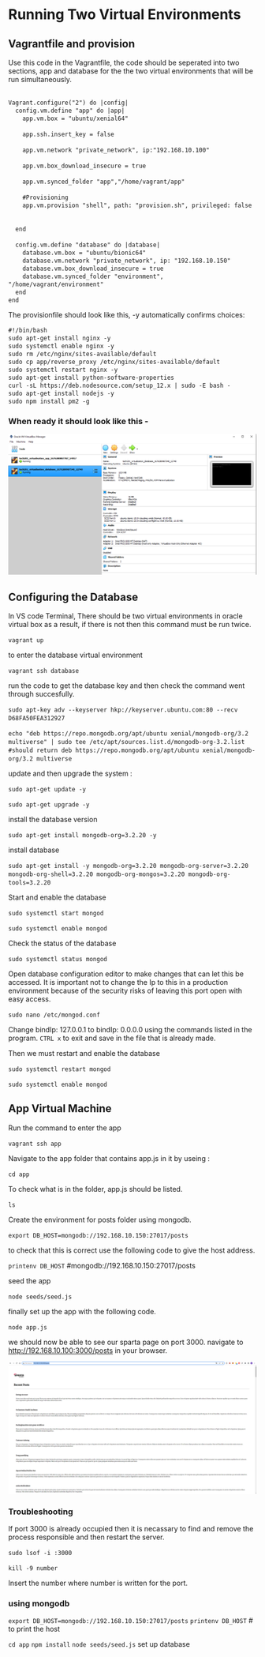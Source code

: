 # Running Two Virtual Environments

## Vagrantfile and provision

Use this code in the Vagrantfile, the code should be seperated into two sections, app and database for the the two virtual environments that will be run simultaneously.

```

Vagrant.configure("2") do |config|
  config.vm.define "app" do |app|
    app.vm.box = "ubuntu/xenial64"

    app.ssh.insert_key = false

    app.vm.network "private_network", ip:"192.168.10.100"

    app.vm.box_download_insecure = true

    app.vm.synced_folder "app","/home/vagrant/app"

    #Provisioning
    app.vm.provision "shell", path: "provision.sh", privileged: false
    

  end

  config.vm.define "database" do |database|
    database.vm.box = "ubuntu/bionic64"
    database.vm.network "private_network", ip: "192.168.10.150"
    database.vm.box_download_insecure = true
    database.vm.synced_folder "environment", "/home/vagrant/environment"
  end
end

```



The provisionfile should look like this, -y automatically confirms choices:

```
#!/bin/bash
sudo apt-get install nginx -y
sudo systemctl enable nginx -y
sudo rm /etc/nginx/sites-available/default
sudo cp app/reverse_proxy /etc/nginx/sites-available/default
sudo systemctl restart nginx -y
sudo apt-get install python-software-properties
curl -sL https://deb.nodesource.com/setup_12.x | sudo -E bash -
sudo apt-get install nodejs -y
sudo npm install pm2 -g
```

### When ready it should look like this -

![](twoenvpic.PNG)

## Configuring the Database

In VS code Terminal, There should be two virtual environments in oracle virtual box as a result, if there is not then this command must be run twice.

`vagrant up`

to enter the database virtual environment

`vagrant ssh database`

run the code to get the database key and then check the command went through succesfully.

`sudo apt-key adv --keyserver hkp://keyserver.ubuntu.com:80 --recv D68FA50FEA312927`

`echo "deb https://repo.mongodb.org/apt/ubuntu xenial/mongodb-org/3.2 multiverse" | sudo tee /etc/apt/sources.list.d/mongodb-org-3.2.list #should return deb https://repo.mongodb.org/apt/ubuntu xenial/mongodb-org/3.2 multiverse`

update and then upgrade the system :

`sudo apt-get update -y`

`sudo apt-get upgrade -y`

install the database version

`sudo apt-get install mongodb-org=3.2.20 -y`

install database

`sudo apt-get install -y mongodb-org=3.2.20 mongodb-org-server=3.2.20 mongodb-org-shell=3.2.20 mongodb-org-mongos=3.2.20 mongodb-org-tools=3.2.20`

Start and enable the database

`sudo systemctl start mongod`

`sudo systemctl enable mongod`

Check the status of the database

`sudo systemctl status mongod`

Open database configuration editor to make changes that can let this be accessed. It is important not to change the Ip to this in a production environment because of the security risks of leaving this port open with easy access.

`sudo nano /etc/mongod.conf`

Change bindIp: 127.0.0.1  to bindIp: 0.0.0.0 using the commands listed in the program. `CTRL x` to exit and save in the file that is already made.

Then we must restart and enable the database

`sudo systemctl restart mongod`

`sudo systemctl enable mongod`

## App Virtual Machine

Run the command to enter the app

`vagrant ssh app`

Navigate to the app folder that contains app.js in it by useing :

`cd app`

To check what is in the folder, app.js should be listed.

`ls`

Create the environment for posts folder using mongodb.

`export DB_HOST=mongodb://192.168.10.150:27017/posts`

to check that this is correct use the following code to give the host address. 

` printenv DB_HOST ` #mongodb://192.168.10.150:27017/posts

seed the app

`node seeds/seed.js`

finally set up the app with the following code.

`node app.js`

we should now be able to see our sparta page on port 3000. navigate to http://192.168.10.100:3000/posts in your browser.

![](finalpage.png)

### Troubleshooting

If port 3000 is already occupied then it is necassary to find and remove the process responsible and then restart the server.

`sudo lsof -i :3000`

`kill -9 number`

Insert the number where number is written for the port.


### using mongodb

`export DB_HOST=mongodb://192.168.10.150:27017/posts`
`printenv DB_HOST` # to print the host

`cd app`
`npm install` 
`node seeds/seed.js` set up database
